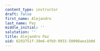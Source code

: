 ```yaml
---
content_type: instructor
draft: false
first_name: Alejandro
last_name: Paz
middle_initial: ''
salutation: ''
title: Alejandro Paz
uid: 6293751f-39e6-4fb9-9933-50098aea1b0d
---
```


